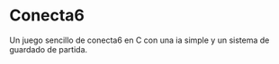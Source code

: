 # Conecta6
Un juego sencillo de conecta6 en C con una ia simple y un sistema de guardado de partida.

